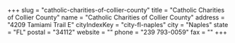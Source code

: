 +++
slug = "catholic-charities-of-collier-county"
title = "Catholic Charities of Collier County"
name = "Catholic Charities of Collier County"
address = "4209 Tamiami Trail E"
cityIndexKey = "city-fl-naples"
city = "Naples"
state = "FL"
postal = "34112"
website = ""
phone = "239 793-0059"
fax = ""
+++

